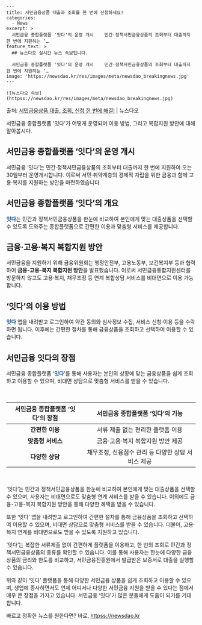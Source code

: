     ---
    title: 서민금융상품 대출과 조회를 한 번에 신청하세요!
    categories:
      - News
    excerpt: >
      서민금융 종합플랫폼 '잇다'의 운영 개시    민간·정책서민금융상품의 조회부터 대출까지 한 번에 지원하는 ‘…
    feature_text: >
      ## 뉴스다오 실시간 뉴스 속보입니다.
    
      서민금융 종합플랫폼 '잇다'의 운영 개시    민간·정책서민금융상품의 조회부터 대출까지 한 번에 지원하는 ‘…
    image: 'https://newsdao.kr/res/images/meta/newsdao_breakingnews.jpg'
    ---
    
    ![뉴스다오 속보](httpss://newsdao.kr/res/images/meta/newsdao_breakingnews.jpg)

<p>출처: <a href="httpss://newsdao.kr/4480" rel="dofollow">서민금융상품 대출, 조회, 신청 한 번에 해결!</a> | 뉴스다오</p>

<p data-ke-size="size16">서민금융 종합플랫폼 '잇다'가 어떻게 운영되며 이용 방법, 그리고 복합지원 방안에 대해 알아봅시다.</p>

<h2 data-ke-size="size26">서민금융 종합플랫폼 ‘잇다’의 운영 개시</h2>
서민금융 ‘잇다’는 민간·정책서민금융상품의 조회부터 대출까지 한 번에 지원하여 오는 30일부터 운영개시합니다. 이로써 서민·취약계층의 경제적 자립을 위한 금융과 함께 고용·복지를 지원하는 방안을 마련하였습니다.

<h2 data-ke-size="size26">서민금융 종합플랫폼 ‘잇다’의 개요</h2>
<b><span style="color: #1a5490;">잇다</span></b>는 민간과 정책서민금융상품을 한눈에 비교하여 본인에게 맞는 대출상품을 선택할 수 있도록 도와주는 종합플랫폼으로 간편한 이용과 맞춤형 서비스를 제공합니다.

<h2 data-ke-size="size26">금융·고용·복지 복합지원 방안</h2>
서민금융을 지원하기 위해 금융위원회는 행정안전부, 고용노동부, 보건복지부 등과 협력하여 <b>금융-고용-복지 복합지원 방안</b>을 발표했습니다. 이로써 서민금융통합지원센터를 방문하지 않고도 고용·복지, 채무조정 등 연계 복합상담 서비스를 비대면으로 이용 가능합니다.

<h2 data-ke-size="size26">‘잇다’의 이용 방법</h2>
<b><span style="color: #1a5490;">잇다</span></b> 앱을 내려받고 로그인하여 약관 동의와 심사정보 수집, 서비스 신청·이용 등을 수락하면 됩니다. 이후에는 간편한 절차를 통해 금융상품을 조회하고 선택하여 이용할 수 있습니다.

<h2 data-ke-size="size26">서민금융 잇다의 장점</h2>
서민금융 종합플랫폼 ‘<b><span style="color: #1a5490;">잇다</span></b>’를 통해 사용자는 본인의 상황에 맞는 금융상품을 쉽게 조회하고 이용할 수 있으며, 비대면 상담으로 맞춤형 서비스를 받을 수 있습니다.

<p data-ke-size="size16">&nbsp;</p>

<table>
<thead>
<tr>
<th style="text-align: center;">서민금융 종합플랫폼 ‘잇다’의 장점</th>
<th style="text-align: center;">서민금융 종합플랫폼 ‘잇다’의 기능</th>
</tr>
</thead>
<tbody>
<tr>
<td style="text-align: center;"><b>간편한 이용</b></td>
<td style="text-align: center;">서류 제출 없는 편리한 플랫폼 이용</td>
</tr>
<tr>
<td style="text-align: center;"><b>맞춤형 서비스</b></td>
<td style="text-align: center;">금융·고용·복지 복합지원 방안 제공</td>
</tr>
<tr>
<td style="text-align: center;"><b>다양한 상담</b></td>
<td style="text-align: center;">채무조정, 신용점수 관리 등 다양한 상담 서비스 제공</td>
</tr>
</tbody>
</table>

<p data-ke-size="size16">&nbsp;</p>

‘잇다’는 민간과 정책서민금융상품을 한눈에 비교하여 본인에게 맞는 대출상품을 선택할 수 있으며, 사용자는 비대면으로도 맞춤형 연계 서비스를 받을 수 있습니다. 이외에도 금융-고용-복지 복합지원 방안을 통해 다양한 혜택을 받을 수 있습니다.

또한 ‘잇다’ 앱을 내려받고 로그인하여 간편한 절차를 통해 금융상품을 조회하고 선택하여 이용할 수 있으며, 비대면 상담으로 맞춤형 서비스를 받을 수 있습니다. 더불어, 고용·복지 연계를 비대면으로도 받을 수 있도록 지원하고 있습니다.

‘잇다’는 복잡한 서류제출 없이 간편하게 플랫폼을 이용하고, 한 번의 조회로 민간과 정책서민금융상품의 종류를 확인할 수 있습니다. 이를 통해 사용자는 한눈에 다양한 금융상품의 금리와 한도를 비교하고, 서민금융진흥원에서 발급받은 보증서로 대출을 실행할 수 있습니다.

위와 같이 ‘잇다’ 플랫폼을 통해 다양한 서민금융 상품을 쉽게 조회하고 이용할 수 있으며, 생업에 종사하면서도 언제 어디서나 다양한 서민금융 지원을 받을 수 있다는 점에서 매우 큰 장점을 가지고 있습니다. 서민금융 ‘잇다’가 많은 분들에게 도움이 되기를 기대합니다. 

빠르고 정확한 뉴스를 원한다면? 바로, <a href="httpss://newsdao.kr" rel="dofollow">httpss://newsdao.kr</a>


    